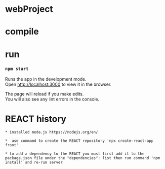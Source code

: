 # webProject

# compile

# run

### `npm start`

Runs the app in the development mode.\
Open [http://localhost:3000](http://localhost:3000) to view it in the browser.

The page will reload if you make edits.\
You will also see any lint errors in the console.

# REACT history
    * installed node.js https://nodejs.org/en/

    *  use command to create the REACT repository 'npx create-react-app front'

    * to add a dependency to the REACT you must first add it to the package.json file under the "dependencies": list then run command 'npm install' and re-run server